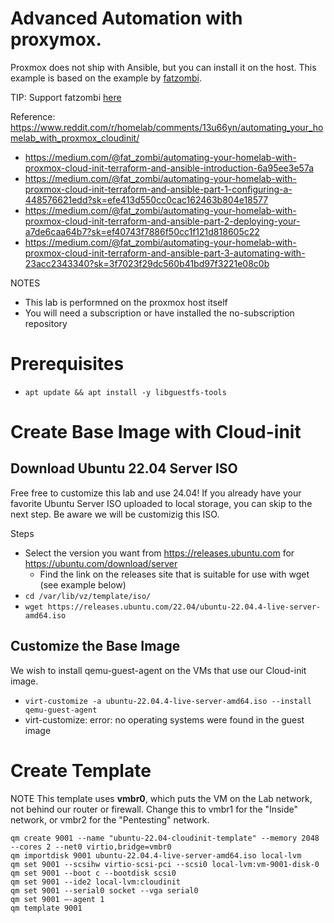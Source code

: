 # Advanced Automation with proxymox.
Proxmox does not ship with Ansible, but you can install it on the host. This example is based on the example by [fatzombi](https://medium.com/@fat_zombi).

TIP: Support fatzombi [here](https://www.buymeacoffee.com/fatzombi)

Reference: https://www.reddit.com/r/homelab/comments/13u66yn/automating_your_homelab_with_proxmox_cloudinit/
- https://medium.com/@fat_zombi/automating-your-homelab-with-proxmox-cloud-init-terraform-and-ansible-introduction-6a95ee3e57a
- https://medium.com/@fat_zombi/automating-your-homelab-with-proxmox-cloud-init-terraform-and-ansible-part-1-configuring-a-448576621edd?sk=efe413d550cc0cac162463b804e18577
- https://medium.com/@fat_zombi/automating-your-homelab-with-proxmox-cloud-init-terraform-and-ansible-part-2-deploying-your-a7de6caa64b7?sk=ef40743f7886f50cc1f121d818605c22
- https://medium.com/@fat_zombi/automating-your-homelab-with-proxmox-cloud-init-terraform-and-ansible-part-3-automating-with-23acc2343340?sk=3f7023f29dc560b41bd97f3221e08c0b

NOTES
- This lab is performned on the proxmox host itself
- You will need a subscription or have installed the no-subscription repository

# Prerequisites
- `apt update && apt install -y libguestfs-tools`

# Create Base Image with Cloud-init

## Download Ubuntu 22.04 Server ISO
Free free to customize this lab and use 24.04! If you already have your favorite Ubuntu Server ISO uploaded to local storage, you can skip to the next step. Be aware we will be customizig this ISO.

Steps
- Select the version you want from https://releases.ubuntu.com for https://ubuntu.com/download/server
  - Find the link on the releases site that is suitable for use with wget (see example below)
- `cd /var/lib/vz/template/iso/`
- `wget https://releases.ubuntu.com/22.04/ubuntu-22.04.4-live-server-amd64.iso`

## Customize the Base Image
We wish to install qemu-guest-agent on the VMs that use our Cloud-init image.
- `virt-customize -a ubuntu-22.04.4-live-server-amd64.iso --install qemu-guest-agent`
- virt-customize: error: no operating systems were found in the guest image

# Create Template
NOTE This template uses **vmbr0**, which puts the VM on the Lab network, not behind our router or firewall. Change this to vmbr1 for the "Inside" network, or vmbr2 for the "Pentesting" network.
~~~
qm create 9001 --name "ubuntu-22.04-cloudinit-template" --memory 2048 --cores 2 --net0 virtio,bridge=vmbr0
qm importdisk 9001 ubuntu-22.04.4-live-server-amd64.iso local-lvm
qm set 9001 --scsihw virtio-scsi-pci --scsi0 local-lvm:vm-9001-disk-0
qm set 9001 --boot c --bootdisk scsi0
qm set 9001 --ide2 local-lvm:cloudinit
qm set 9001 --serial0 socket --vga serial0
qm set 9001 –-agent 1
qm template 9001
~~~
